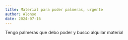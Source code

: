 ```yaml
---
title: Material para poder palmeras, urgente
author: Alonso
date: 2024-07-16
---
```


Tengo palmeras que debo poder y busco alquilar material